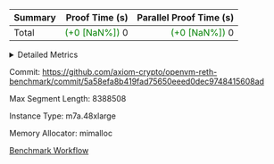 | Summary | Proof Time (s) | Parallel Proof Time (s) |
|:---|---:|---:|
| Total | <span style='color: green'>(+0 [NaN%])</span> 0 | <span style='color: green'>(+0 [NaN%])</span> 0 |




<details>
<summary>Detailed Metrics</summary>

|  | trace_gen_time_ms | total_proof_time_ms | total_cycles | total_cells | stark_prove_excluding_trace_time_ms | quotient_poly_compute_time_ms | quotient_poly_commit_time_ms | perm_trace_commit_time_ms | pcs_opening_time_ms | num_segments | main_trace_commit_time_ms | main_cells_used | generate_perm_trace_time_ms | execute_time_ms |
| --- | --- | --- | --- | --- | --- | --- | --- | --- | --- | --- | --- | --- | --- |
|  | 47,369 | 154,697 | 24,756,817 | 5,713,240,096 | 100,561 | 29,885 | 5,652 | 28,881 | 13,965 | 9 | 20,054 | 2,304,898,918 | 2,116 | 6,767 | 

| air_name | rows | quotient_deg | prep_cols | perm_cols | main_cols | interactions | constraints | cells |
| --- | --- | --- | --- | --- | --- | --- | --- | --- |
| AccessAdapterAir<16> | 1,048,576 | 2 |  | 24 | 25 | 5 | 14 | 51,380,224 | 
| AccessAdapterAir<2> | 262,144 | 2 |  | 24 | 11 | 5 | 14 | 9,175,040 | 
| AccessAdapterAir<32> | 524,288 | 2 |  | 24 | 41 | 5 | 14 | 34,078,720 | 
| AccessAdapterAir<4> | 131,072 | 2 |  | 24 | 13 | 5 | 14 | 4,849,664 | 
| AccessAdapterAir<64> |  | 2 |  |  |  | 5 | 14 |  | 
| AccessAdapterAir<8> | 2,097,152 | 2 |  | 24 | 17 | 5 | 14 | 85,983,232 | 
| BitwiseOperationLookupAir<8> | 65,536 | 2 | 3 | 8 | 2 | 2 | 4 | 655,360 | 
| KeccakVmAir | 524,288 | 2 |  | 1,288 | 3,164 | 321 | 4,571 | 2,334,130,176 | 
| MemoryMerkleAir<8> | 2,097,152 | 2 |  | 20 | 32 | 4 | 40 | 109,051,904 | 
| PersistentBoundaryAir<8> | 2,097,152 | 2 |  | 12 | 20 | 3 | 6 | 67,108,864 | 
| PhantomAir | 65,536 | 2 |  | 12 | 6 | 3 | 5 | 1,179,648 | 
| Poseidon2PeripheryAir<BabyBearParameters>, 1> | 2,097,152 | 2 |  | 8 | 300 | 1 | 286 | 645,922,816 | 
| ProgramAir | 524,288 | 1 |  | 8 | 10 | 1 | 4 | 9,437,184 | 
| RangeTupleCheckerAir<2> | 2,097,152 | 1 | 2 | 8 | 1 | 1 | 4 | 18,874,368 | 
| VariableRangeCheckerAir | 262,144 | 1 | 2 | 8 | 1 | 1 | 4 | 2,359,296 | 
| VmAirWrapper<Rv32BaseAluAdapterAir, BaseAluCoreAir<4, 8> | 8,388,608 | 2 |  | 80 | 36 | 19 | 43 | 973,078,528 | 
| VmAirWrapper<Rv32BaseAluAdapterAir, LessThanCoreAir<4, 8> | 1,048,576 | 2 |  | 40 | 37 | 17 | 39 | 80,740,352 | 
| VmAirWrapper<Rv32BaseAluAdapterAir, ShiftCoreAir<4, 8> | 2,097,152 | 2 |  | 52 | 53 | 23 | 90 | 220,200,960 | 
| VmAirWrapper<Rv32BranchAdapterAir, BranchEqualCoreAir<4> | 4,194,304 | 2 |  | 48 | 26 | 11 | 25 | 310,378,496 | 
| VmAirWrapper<Rv32BranchAdapterAir, BranchLessThanCoreAir<4, 8> | 4,194,304 | 2 |  | 56 | 32 | 13 | 41 | 369,098,752 | 
| VmAirWrapper<Rv32CondRdWriteAdapterAir, Rv32JalLuiCoreAir> | 1,048,576 | 2 |  | 44 | 18 | 10 | 22 | 65,011,712 | 
| VmAirWrapper<Rv32HeapAdapterAir<2, 32, 32>, BaseAluCoreAir<32, 8> | 16,384 | 2 |  | 248 | 168 | 61 | 140 | 6,815,744 | 
| VmAirWrapper<Rv32HeapAdapterAir<2, 32, 32>, LessThanCoreAir<32, 8> | 8,192 | 2 |  | 68 | 169 | 31 | 129 | 1,941,504 | 
| VmAirWrapper<Rv32HeapAdapterAir<2, 32, 32>, MultiplicationCoreAir<32, 8> | 2,048 | 2 |  | 248 | 164 | 61 | 71 | 843,776 | 
| VmAirWrapper<Rv32HeapAdapterAir<2, 32, 32>, ShiftCoreAir<32, 8> | 2,048 | 2 |  | 164 | 241 | 79 | 2,161 | 829,440 | 
| VmAirWrapper<Rv32HeapBranchAdapterAir<2, 32>, BranchEqualCoreAir<32> | 32,768 | 2 |  | 84 | 124 | 20 | 64 | 6,815,744 | 
| VmAirWrapper<Rv32HeapBranchAdapterAir<2, 32>, BranchLessThanCoreAir<32, 8> |  | 2 |  |  |  | 22 | 136 |  | 
| VmAirWrapper<Rv32HintStoreAdapterAir, Rv32HintStoreCoreAir> | 1,048,576 | 2 |  | 36 | 26 | 15 | 17 | 65,011,712 | 
| VmAirWrapper<Rv32IsEqualModAdapterAir<2, 1, 32, 32>, ModularIsEqualCoreAir<32, 4, 8> | 131,072 | 2 |  | 56 | 166 | 25 | 223 | 29,097,984 | 
| VmAirWrapper<Rv32JalrAdapterAir, Rv32JalrCoreAir> | 524,288 | 2 |  | 36 | 28 | 16 | 20 | 33,554,432 | 
| VmAirWrapper<Rv32LoadStoreAdapterAir, LoadSignExtendCoreAir<4, 8> | 2,097,152 | 2 |  | 76 | 35 | 18 | 33 | 232,783,872 | 
| VmAirWrapper<Rv32LoadStoreAdapterAir, LoadStoreCoreAir<4> | 8,388,608 | 2 |  | 72 | 40 | 17 | 38 | 939,524,096 | 
| VmAirWrapper<Rv32MultAdapterAir, DivRemCoreAir<4, 8> | 512 | 2 |  | 104 | 57 | 25 | 88 | 82,432 | 
| VmAirWrapper<Rv32MultAdapterAir, MulHCoreAir<4, 8> | 131,072 | 2 |  | 100 | 39 | 24 | 38 | 18,219,008 | 
| VmAirWrapper<Rv32MultAdapterAir, MultiplicationCoreAir<4, 8> | 524,288 | 2 |  | 80 | 31 | 19 | 26 | 58,195,968 | 
| VmAirWrapper<Rv32RdWriteAdapterAir, Rv32AuipcCoreAir> | 262,144 | 2 |  | 28 | 21 | 11 | 15 | 12,845,056 | 
| VmAirWrapper<Rv32VecHeapAdapterAir<1, 2, 2, 32, 32>, EcDoubleCoreAir> | 65,536 | 2 |  | 828 | 543 | 411 | 513 | 89,849,856 | 
| VmAirWrapper<Rv32VecHeapAdapterAir<1, 4, 8, 32, 32>, FieldExpressionCoreAir> |  | 2 |  |  |  | 1,716 | 1,739 |  | 
| VmAirWrapper<Rv32VecHeapAdapterAir<2, 1, 1, 32, 32>, FieldExpressionCoreAir> | 1,024 | 2 |  | 316 | 261 | 156 | 189 | 590,848 | 
| VmAirWrapper<Rv32VecHeapAdapterAir<2, 12, 12, 32, 32>, FieldExpressionCoreAir> |  | 2 |  |  |  | 4,370 | 4,415 |  | 
| VmAirWrapper<Rv32VecHeapAdapterAir<2, 2, 2, 32, 32>, FieldExpressionCoreAir> | 32,768 | 2 |  | 848 | 619 | 422 | 456 | 48,070,656 | 
| VmAirWrapper<Rv32VecHeapAdapterAir<2, 4, 10, 32, 32>, FieldExpressionCoreAir> |  | 2 |  |  |  | 1,303 | 1,314 |  | 
| VmAirWrapper<Rv32VecHeapAdapterAir<2, 4, 12, 32, 32>, FieldExpressionCoreAir> |  | 2 |  |  |  | 2,903 | 2,947 |  | 
| VmAirWrapper<Rv32VecHeapTwoReadsAdapterAir<12, 10, 12, 32, 32>, FieldExpressionCoreAir> |  | 2 |  |  |  | 3,977 | 4,017 |  | 
| VmAirWrapper<Rv32VecHeapTwoReadsAdapterAir<4, 2, 4, 32, 32>, FieldExpressionCoreAir> |  | 2 |  |  |  | 565 | 564 |  | 
| VmConnectorAir | 2 | 2 | 1 | 12 | 4 | 3 | 9 | 32 | 

</details>


Commit: https://github.com/axiom-crypto/openvm-reth-benchmark/commit/5a58efa8b419fad75650eeed0dec9748415608ad

Max Segment Length: 8388508

Instance Type: m7a.48xlarge

Memory Allocator: mimalloc

[Benchmark Workflow](https://github.com/axiom-crypto/openvm-reth-benchmark/actions/runs/12855856651)
